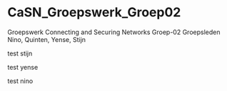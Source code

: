 # CaSN_Groepswerk_Groep02
Groepswerk Connecting and Securing Networks
Groep-02
Groepsleden Nino, Quinten, Yense, Stijn

test stijn

test yense

test nino